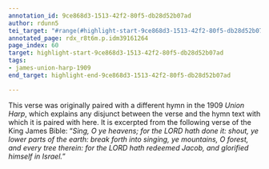 ```yaml
---
annotation_id: 9ce868d3-1513-42f2-80f5-db28d52b07ad
author: rdunn5
tei_target: "#range(#highlight-start-9ce868d3-1513-42f2-80f5-db28d52b07ad, #highlight-end-9ce868d3-1513-42f2-80f5-db28d52b07ad)"
annotated_page: rdx_r8t6m.p.idm39161264
page_index: 60
target: highlight-start-9ce868d3-1513-42f2-80f5-db28d52b07ad
tags:
- james-union-harp-1909
end_target: highlight-end-9ce868d3-1513-42f2-80f5-db28d52b07ad

---
```

This verse was originally paired with a different hymn in the 1909 *Union Harp*, which explains any disjunct between the verse and the hymn text with which it is paired with here.  It is excerpted from the following verse of the King James Bible:
	“*Sing, O ye heavens; for the LORD hath done it: shout, ye lower parts of the earth: break forth into singing, ye mountains, O forest, and every tree therein: for the LORD hath redeemed Jacob, and glorified himself in Israel.*”